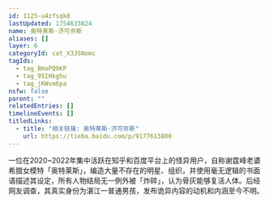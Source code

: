 ```yaml
---
id: 1125-u4zfsqk8
lastUpdated: 1754633624
name: 奥特莱斯·济可夯斯
aliases: []
layer: 6
categoryId: cat_X3JSNomc
tagIds:
  - tag_BHaPQ9KP
  - tag_95IHkghu
  - tag_jKWvm6pa
nsfw: false
parent: ""
relatedEntries: []
timelineEvents: []
titledLinks:
  - title: "相关链接: 奥特莱斯·济可夯斯"
    url: https://tieba.baidu.com/p/9177613800
---
```


一位在2020~2022年集中活跃在知乎和百度平台上的怪异用户，自称谢霆峰老婆希腊女模特「奥特莱斯」，编造大量不存在的明星、组织，并使用毫无逻辑的书面语描述其设定，所有人物结局无一例外被「炸碎」，认为骨灰能够复活人体。后经网友调查，其真实身份为湛江一普通男孩，发布诡异内容的动机和内涵至今不明。